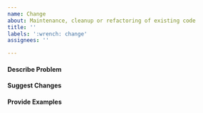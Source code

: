```yaml
---
name: Change
about: Maintenance, cleanup or refactoring of existing code
title: ''
labels: ':wrench: change'
assignees: ''

---
```


#### Describe Problem

#### Suggest Changes

#### Provide Examples